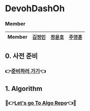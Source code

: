 # DevohDashOh
### Member

| Member | [김정민](https://github.com/JeongMin-98) |   [정윤호](https://github.com/yunhobb)   | [주영훈](https://github.com/JooYoungHoon) |
|:------:|:-------------------------------------:|:-----------------------------------:|:-------:|

## 0. 사전 준비

### 👉[준비하러 가기](https://github.com/DevOhDashOh/.github/blob/main/Pre_Course.md)👈

## 1. Algorithm 
### 💯👉[Let's go To Algo Repo](https://github.com/DevOhDashOh/CodingTestPractice)👈💯

[//]: # ()
[//]: # (## 3. 과제 진행현황)

[//]: # ()
[//]: # (|    Name    | ~~Pre~~ | ~~W1~~ | ~~W2~~ | ~~W3~~ | ~~W4~~ | ~~W5~~ | ~~W6~~ | ~~W7~~ |  ~~W8~~   |  ~~W9~~   |  ~~W10~~  |)

[//]: # (| :--------: | :-----: | :----: | :----: | :----: | :----: | :----: | :----: | :----: | :---: | :---: | :---: |)

[//]: # (| **name** |    🎉    |   🎉    |   🎉    |   🎉    |   🎉    |   🎉    |   🎉    |   🎉    |   🎉   |   🎉   |   🎉   |  )

[//]: # (| **name** |    🎉    |   🎉    |   🎉    |   🎉    |   🎉    |   🎉    |   🎉    |   🎉    |   🎉   |   🎉   |   🎉   |  )




